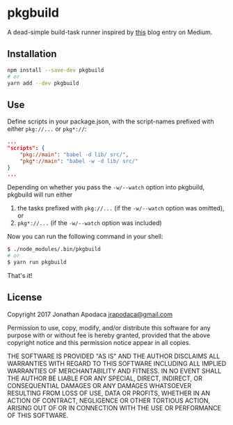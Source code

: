# pkgbuild

A dead-simple build-task runner inspired by [this](https://medium.com/@pakastin/you-might-not-need-a-build-tool-ac3c1a8cfaac#.99jr2lvrk) blog entry on Medium.

## Installation

```sh
npm install --save-dev pkgbuild
# or
yarn add --dev pkgbuild
```

## Use

Define scripts in your package.json, with the script-names prefixed with either `pkg://...` or `pkg*://`:

```json
...
"scripts": {
	"pkg://main": "babel -d lib/ src/",
	"pkg*://main": "babel -w -d lib/ src/"
}
...
```

Depending on whether you pass the `-w/--watch` option into pkgbuild, pkgbuild will run either

1. the tasks prefixed with `pkg://...` (if the `-w/--watch` option was omitted), or
2. `pkg*://...` (if the `-w/--watch` option was included)

Now you can run the following command in your shell:

```sh
$ ./node_modules/.bin/pkgbuild
# or
$ yarn run pkgbuild
```

That's it!

## License

Copyright 2017 Jonathan Apodaca <jrapodaca@gmail.com>

Permission to use, copy, modify, and/or distribute this software for any purpose with or without fee is hereby granted, provided that the above copyright notice and this permission notice appear in all copies.

THE SOFTWARE IS PROVIDED "AS IS" AND THE AUTHOR DISCLAIMS ALL WARRANTIES WITH REGARD TO THIS SOFTWARE INCLUDING ALL IMPLIED WARRANTIES OF MERCHANTABILITY AND FITNESS. IN NO EVENT SHALL THE AUTHOR BE LIABLE FOR ANY SPECIAL, DIRECT, INDIRECT, OR CONSEQUENTIAL DAMAGES OR ANY DAMAGES WHATSOEVER RESULTING FROM LOSS OF USE, DATA OR PROFITS, WHETHER IN AN ACTION OF CONTRACT, NEGLIGENCE OR OTHER TORTIOUS ACTION, ARISING OUT OF OR IN CONNECTION WITH THE USE OR PERFORMANCE OF THIS SOFTWARE.
